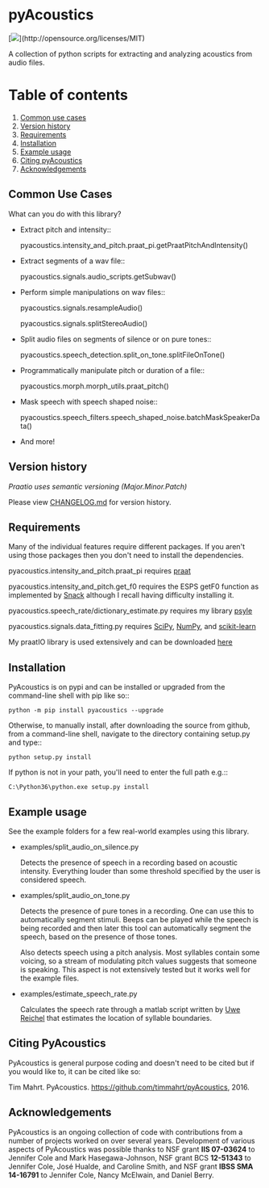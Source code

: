 
# pyAcoustics

[![](https://img.shields.io/badge/license-MIT-blue.svg?)](http://opensource.org/licenses/MIT)

A collection of python scripts for extracting and analyzing acoustics from audio files.

# Table of contents
1. [Common use cases](#common-use-cases)
2. [Version history](#version-history)
3. [Requirements](#requirements)
4. [Installation](#installation)
5. [Example usage](#example-usage)
6. [Citing pyAcoustics](#citing-pyacoustics)
7. [Acknowledgements](#acknowledgements)

## Common Use Cases

What can you do with this library?

- Extract pitch and intensity::

    pyacoustics.intensity_and_pitch.praat_pi.getPraatPitchAndIntensity()

- Extract segments of a wav file::

    pyacoustics.signals.audio_scripts.getSubwav()

- Perform simple manipulations on wav files::

    pyacoustics.signals.resampleAudio()

    pyacoustics.signals.splitStereoAudio()

- Split audio files on segments of silence or on pure tones::

    pyacoustics.speech_detection.split_on_tone.splitFileOnTone()

- Programmatically manipulate pitch or duration of a file::

    pyacoustics.morph.morph_utils.praat_pitch()
    
- Mask speech with speech shaped noise::

    pyacoustics.speech_filters.speech_shaped_noise.batchMaskSpeakerData()

- And more!


## Version history

*Praatio uses semantic versioning (Major.Minor.Patch)*

Please view [CHANGELOG.md](<https://github.com/timmahrt/pyAcoustics/blob/main/CHANGELOG.md>) for version history.


## Requirements

Many of the individual features require different packages.  If you aren't using those
packages then you don't need to install the dependencies.

pyacoustics.intensity_and_pitch.praat_pi requires 
[praat](<http://www.fon.hum.uva.nl/praat/>)

pyacoustics.intensity_and_pitch.get_f0 requires the ESPS getF0 function as implemented 
by [Snack](<http://www.speech.kth.se/snack/>) although I recall having difficulty 
installing it.

pyacoustics.speech_rate/dictionary_estimate.py requires my library 
[psyle](<https://github.com/timmahrt/pysle>)

pyacoustics.signals.data_fitting.py requires
[SciPy](<http://www.scipy.org/>),
[NumPy](<http://www.numpy.org/>), and
[scikit-learn](<http://scikit-learn.org/>)

My praatIO library is used extensively and can be downloaded 
[here](<https://github.com/timmahrt/praatIO>)


## Installation

PyAcoustics is on pypi and can be installed or upgraded from the command-line shell with pip like so::

    python -m pip install pyacoustics --upgrade

Otherwise, to manually install, after downloading the source from github, from a command-line shell, navigate to the directory containing setup.py and type::

    python setup.py install

If python is not in your path, you'll need to enter the full path e.g.::

	C:\Python36\python.exe setup.py install

    
## Example usage

See the example folders for a few real-world examples using this library.

- examples/split_audio_on_silence.py

    Detects the presence of speech in a recording based on acoustic 
    intensity.  Everything louder than some threshold specified by
    the user is considered speech.
    
- examples/split_audio_on_tone.py

    Detects the presence of pure tones in a recording.  One can use
    this to automatically segment stimuli.  Beeps can be played while
    the speech is being recorded and then later this tool can
    automatically segment the speech, based on the presence of those
    tones.
    
    Also detects speech using a pitch analysis.  Most syllables
    contain some voicing, so a stream of modulating pitch values
    suggests that someone is speaking.  This aspect is not extensively
    tested but it works well for the example files.

- examples/estimate_speech_rate.py

    Calculates the speech rate through a matlab script written by
    [Uwe Reichel](<http://www.phonetik.uni-muenchen.de/~reichelu/>)
    that estimates the location of syllable boundaries.

## Citing PyAcoustics

PyAcoustics is general purpose coding and doesn't need to be cited
but if you would like to, it can be cited like so:

Tim Mahrt. PyAcoustics. https://github.com/timmahrt/pyAcoustics, 2016.


## Acknowledgements

PyAcoustics is an ongoing collection of code with contributions from a
number of projects worked on over several years.  Development of various
aspects of PyAcoustics was possible thanks to
NSF grant **IIS 07-03624**
to Jennifer Cole and Mark Hasegawa-Johnson,
NSF grant BCS **12-51343**
to Jennifer Cole, José Hualde, and Caroline Smith, and
NSF grant
**IBSS SMA 14-16791** to Jennifer Cole, Nancy McElwain, and Daniel Berry.
